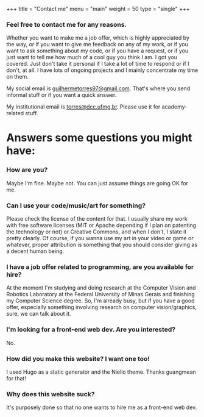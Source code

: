 +++
title = "Contact me"
menu = "main"
weight = 50
type = "single"
+++

### Feel free to contact me for any reasons.

Whether you want to make me a job offer, which is highly appreciated by the way, or if you want to give me feedback on any of my work, or if you want to ask something about my code, or if you have a request, or if you just want to tell me how much of a cool guy you think I am. I got you covered. Just don't take it personal if I take a lot of time to respond or if I don't, at all. I have lots of ongoing projects and I mainly concentrate my time on them.

My social email is [guilhermetorres97@gmail.com](http://gmail.com). That's where you send informal stuff or if you want a quick answer.

My institutional email is [torres@dcc.ufmg.br](http://dcc.ufmg.br). Please use it for academy-related stuff.

# Answers some questions you might have:

### How are you?

Maybe I'm fine. Maybe not. You can just assume things are going OK for me.

### Can I use your code/music/art for something?

Please check the license of the content for that. I usually share my work with free software licenses (MIT or Apache depending if I plan on patenting the technology or not) or Creative Commons, and when I don't, I state it pretty clearly. Of course, if you wanna use my art in your video or game or whatever, proper attribution is something that you should consider giving as a decent human being.

### I have a job offer related to programming, are you available for hire?

At the moment I'm studying and doing research at the Computer Vision and Robotics Laboratory at the Federal University of Minas Gerais and finishing my Computer Science degree. So, I'm already busy, but if you have a good offer, especially something involving research on computer vision/graphics, sure, we can talk about it.

### I'm looking for a front-end web dev. Are you interested?

No.

### How did you make this website? I want one too!

I used Hugo as a static generator and the Niello theme. Thanks guangmean for that!

### Why does this website suck?

It's purposely done so that no one wants to hire me as a front-end web dev.